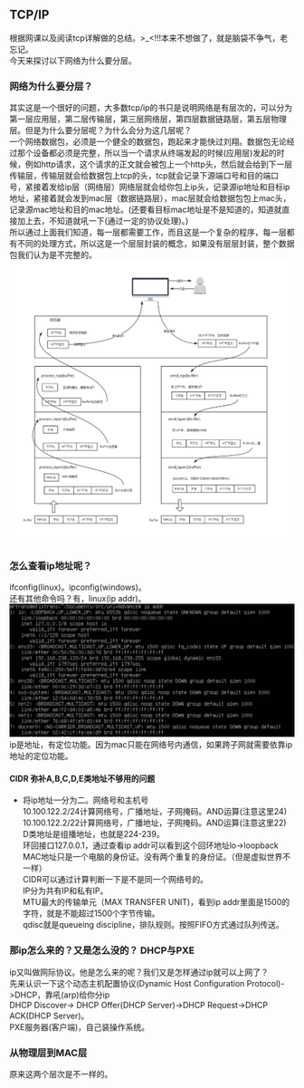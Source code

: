 ## TCP/IP
根据网课以及阅读tcp详解做的总结。>_<!!!本来不想做了，就是脑袋不争气，老忘记。<br>
今天来探讨以下网络为什么要分层。<br>
### 网络为什么要分层？
其实这是一个很好的问题，大多数tcp/ip的书只是说明网络是有层次的，可以分为第一层应用层，第二层传输层，第三层网络层，第四层数据链路层，第五层物理层。但是为什么要分层呢？为什么会分为这几层呢？<br>
一个网络数据包，必须是一个健全的数据包，跑起来才能快过刘翔。数据包无论经过那个设备都必须是完整，所以当一个请求从终端发起的时候(应用层)发起的时候，例如http请求，这个请求的正文就会被包上一个http头，然后就会给到下一层传输层，传输层就会给数据包上tcp的头，tcp就会记录下源端口号和目的端口号，紧接着发给ip层（网络层）网络层就会给你包上ip头，记录源ip地址和目标ip地址，紧接着就会发到mac层（数据链路层），mac层就会给数据包包上mac头，记录源mac地址和目的mac地址。(还要看目标mac地址是不是知道的，知道就直接加上去，不知道就吼一下(通过一定的协议处理)。)<br>
所以通过上面我们知道，每一层都需要工作，而且这是一个复杂的程序，每一层都有不同的处理方式，所以这是一个层层封装的概念，如果没有层层封装，整个数据包我们认为是不完整的。<br>
![layers](./img/layers.jpg)<br>
### 怎么查看ip地址呢？
ifconfig(linux)。ipconfig(windows)。<br>
还有其他命令吗？有，linux(ip addr)。<br>
![ipaddress](./img/ipaddress.png)<br>
ip是地址，有定位功能。因为mac只能在网络号内通信，如果跨子网就需要依靠ip地址的定位功能。
#### CIDR 弥补A,B,C,D,E类地址不够用的问题
* 将ip地址一分为二。网络号和主机号<br>
10.100.122.2/24计算网络号，广播地址，子网掩码。AND运算(注意这里24)<br>
10.100.122.2/22计算网络号，广播地址，子网掩码。AND运算(注意这里22)<br>
D类地址是组播地址，也就是224-239。<br>
环回接口127.0.0.1，通过查看ip addr可以看到这个回环地址lo->loopback<br>
MAC地址只是一个电脑的身份证。没有两个重复的身份证。（但是虚拟世界不一样）<br>
CIDR可以通过计算判断一下是不是同一个网络号的。<br>
IP分为共有IP和私有IP。<br>
MTU最大的传输单元（MAX TRANSFER UNIT)，看到ip addr里面是1500的字符，就是不能超过1500个字节传输。<br>
qdisc就是queueing discipline，排队规则。按照FIFO方式通过队列传送。<br>
### 那ip怎么来的？又是怎么没的？ DHCP与PXE
ip又叫做网际协议。他是怎么来的呢？我们又是怎样通过ip就可以上网了？<br>
先来认识一下这个动态主机配置协议(Dynamic Host Configuration Protocol)->DHCP，靠吼(arp)给你分ip<br>
DHCP Discover-> DHCP Offer(DHCP Server)->DHCP Request->DHCP ACK(DHCP Server)。<br>
PXE服务器(客户端)，自己装操作系统。<br>
### 从物理层到MAC层
原来这两个层次是不一样的。<br>
